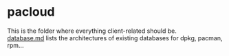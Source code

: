 # pacloud

This is the folder where everything client-related should be.  
[database.md](./database.md) lists the architectures of existing databases for dpkg, pacman, rpm...

